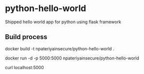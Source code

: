 # python-hello-world
Shipped hello world app for python using flask framework

## Build process
docker build -t npateriyainsecure/python-hello-world .

docker run -d -p 5000:5000 npateriyainsecure/python-hello-world

curl localhost:5000

